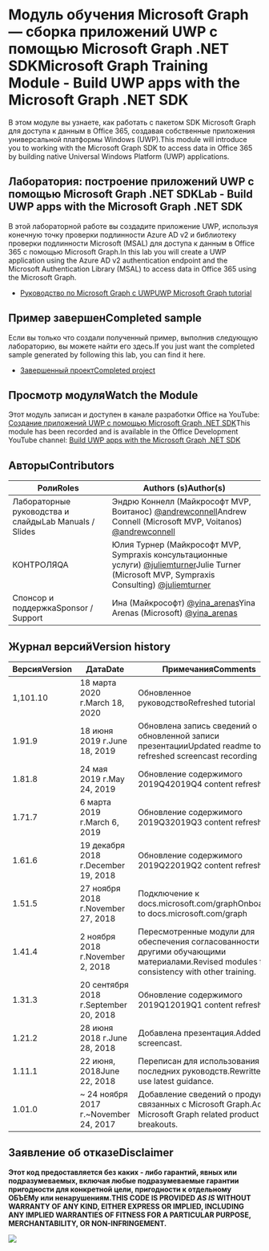 # <a name="microsoft-graph-training-module---build-uwp-apps-with-the-microsoft-graph-net-sdk"></a><span data-ttu-id="f8290-101">Модуль обучения Microsoft Graph — сборка приложений UWP с помощью Microsoft Graph .NET SDK</span><span class="sxs-lookup"><span data-stu-id="f8290-101">Microsoft Graph Training Module - Build UWP apps with the Microsoft Graph .NET SDK</span></span>

<span data-ttu-id="f8290-102">В этом модуле вы узнаете, как работать с пакетом SDK Microsoft Graph для доступа к данным в Office 365, создавая собственные приложения универсальной платформы Windows (UWP).</span><span class="sxs-lookup"><span data-stu-id="f8290-102">This module will introduce you to working with the Microsoft Graph SDK to access data in Office 365 by building native Universal Windows Platform (UWP) applications.</span></span>

## <a name="lab---build-uwp-apps-with-the-microsoft-graph-net-sdk"></a><span data-ttu-id="f8290-103">Лаборатория: построение приложений UWP с помощью Microsoft Graph .NET SDK</span><span class="sxs-lookup"><span data-stu-id="f8290-103">Lab - Build UWP apps with the Microsoft Graph .NET SDK</span></span>

<span data-ttu-id="f8290-104">В этой лабораторной работе вы создадите приложение UWP, используя конечную точку проверки подлинности Azure AD v2 и библиотеку проверки подлинности Microsoft (MSAL) для доступа к данным в Office 365 с помощью Microsoft Graph.</span><span class="sxs-lookup"><span data-stu-id="f8290-104">In this lab you will create a UWP application using the Azure AD v2 authentication endpoint and the Microsoft Authentication Library (MSAL) to access data in Office 365 using the Microsoft Graph.</span></span>

- [<span data-ttu-id="f8290-105">Руководство по Microsoft Graph с UWP</span><span class="sxs-lookup"><span data-stu-id="f8290-105">UWP Microsoft Graph tutorial</span></span>](https://docs.microsoft.com/graph/tutorials/uwp)

## <a name="completed-sample"></a><span data-ttu-id="f8290-106">Пример завершен</span><span class="sxs-lookup"><span data-stu-id="f8290-106">Completed sample</span></span>

<span data-ttu-id="f8290-107">Если вы только что создали полученный пример, выполнив следующую лабораторию, вы можете найти его здесь.</span><span class="sxs-lookup"><span data-stu-id="f8290-107">If you just want the completed sample generated by following this lab, you can find it here.</span></span>

- [<span data-ttu-id="f8290-108">Завершенный проект</span><span class="sxs-lookup"><span data-stu-id="f8290-108">Completed project</span></span>](demo)

## <a name="watch-the-module"></a><span data-ttu-id="f8290-109">Просмотр модуля</span><span class="sxs-lookup"><span data-stu-id="f8290-109">Watch the Module</span></span>

<span data-ttu-id="f8290-110">Этот модуль записан и доступен в канале разработки Office на YouTube: [Создание приложений UWP с помощью Microsoft Graph .NET SDK](https://youtu.be/oBYCBxkWMRA)</span><span class="sxs-lookup"><span data-stu-id="f8290-110">This module has been recorded and is available in the Office Development YouTube channel: [Build UWP apps with the Microsoft Graph .NET SDK](https://youtu.be/oBYCBxkWMRA)</span></span>

## <a name="contributors"></a><span data-ttu-id="f8290-111">Авторы</span><span class="sxs-lookup"><span data-stu-id="f8290-111">Contributors</span></span>

|        <span data-ttu-id="f8290-112">Роли</span><span class="sxs-lookup"><span data-stu-id="f8290-112">Roles</span></span>         |                                           <span data-ttu-id="f8290-113">Authors (s)</span><span class="sxs-lookup"><span data-stu-id="f8290-113">Author(s)</span></span>                                           |
| -------------------- | --------------------------------------------------------------------------------------------- |
| <span data-ttu-id="f8290-114">Лабораторные руководства и слайды</span><span class="sxs-lookup"><span data-stu-id="f8290-114">Lab Manuals / Slides</span></span> | <span data-ttu-id="f8290-115">Эндрю Коннелл (Майкрософт MVP, Воитанос) [@andrewconnell](//github.com/andrewconnell)</span><span class="sxs-lookup"><span data-stu-id="f8290-115">Andrew Connell (Microsoft MVP, Voitanos) [@andrewconnell](//github.com/andrewconnell)</span></span>         |
| <span data-ttu-id="f8290-116">КОНТРОЛЯ</span><span class="sxs-lookup"><span data-stu-id="f8290-116">QA</span></span>                   | <span data-ttu-id="f8290-117">Юлия Турнер (Майкрософт MVP, Sympraxis консультационные услуги) [@juliemturner](//github.com/juliemturner)</span><span class="sxs-lookup"><span data-stu-id="f8290-117">Julie Turner (Microsoft MVP, Sympraxis Consulting) [@juliemturner](//github.com/juliemturner)</span></span> |
| <span data-ttu-id="f8290-118">Спонсор и поддержка</span><span class="sxs-lookup"><span data-stu-id="f8290-118">Sponsor / Support</span></span>    | <span data-ttu-id="f8290-119">Ина (Майкрософт) [@yina_arenas](//github.com//github.com/yina_arenas)</span><span class="sxs-lookup"><span data-stu-id="f8290-119">Yina Arenas (Microsoft) [@yina_arenas](//github.com//github.com/yina_arenas)</span></span>                  |

## <a name="version-history"></a><span data-ttu-id="f8290-120">Журнал версий</span><span class="sxs-lookup"><span data-stu-id="f8290-120">Version history</span></span>

| <span data-ttu-id="f8290-121">Версия</span><span class="sxs-lookup"><span data-stu-id="f8290-121">Version</span></span> |        <span data-ttu-id="f8290-122">Дата</span><span class="sxs-lookup"><span data-stu-id="f8290-122">Date</span></span>        |                       <span data-ttu-id="f8290-123">Примечания</span><span class="sxs-lookup"><span data-stu-id="f8290-123">Comments</span></span>                       |
| ------- | ------------------ | ---------------------------------------------------- |
| <span data-ttu-id="f8290-124">1,10</span><span class="sxs-lookup"><span data-stu-id="f8290-124">1.10</span></span>    | <span data-ttu-id="f8290-125">18 марта 2020 г.</span><span class="sxs-lookup"><span data-stu-id="f8290-125">March 18, 2020</span></span>     | <span data-ttu-id="f8290-126">Обновленное руководство</span><span class="sxs-lookup"><span data-stu-id="f8290-126">Refreshed tutorial</span></span>                                   |
| <span data-ttu-id="f8290-127">1.9</span><span class="sxs-lookup"><span data-stu-id="f8290-127">1.9</span></span>     | <span data-ttu-id="f8290-128">18 июня 2019 г.</span><span class="sxs-lookup"><span data-stu-id="f8290-128">June 18, 2019</span></span>      | <span data-ttu-id="f8290-129">Обновлена запись сведений о обновленной записи презентации</span><span class="sxs-lookup"><span data-stu-id="f8290-129">Updated readme to refreshed screencast recording</span></span>     |
| <span data-ttu-id="f8290-130">1.8</span><span class="sxs-lookup"><span data-stu-id="f8290-130">1.8</span></span>     | <span data-ttu-id="f8290-131">24 мая 2019 г.</span><span class="sxs-lookup"><span data-stu-id="f8290-131">May 24, 2019</span></span>       | <span data-ttu-id="f8290-132">Обновление содержимого 2019Q4</span><span class="sxs-lookup"><span data-stu-id="f8290-132">2019Q4 content refresh</span></span>                               |
| <span data-ttu-id="f8290-133">1.7</span><span class="sxs-lookup"><span data-stu-id="f8290-133">1.7</span></span>     | <span data-ttu-id="f8290-134">6 марта 2019 г.</span><span class="sxs-lookup"><span data-stu-id="f8290-134">March 6, 2019</span></span>      | <span data-ttu-id="f8290-135">Обновление содержимого 2019Q3</span><span class="sxs-lookup"><span data-stu-id="f8290-135">2019Q3 content refresh</span></span>                               |
| <span data-ttu-id="f8290-136">1.6</span><span class="sxs-lookup"><span data-stu-id="f8290-136">1.6</span></span>     | <span data-ttu-id="f8290-137">19 декабря 2018 г.</span><span class="sxs-lookup"><span data-stu-id="f8290-137">December 19, 2018</span></span>  | <span data-ttu-id="f8290-138">Обновление содержимого 2019Q2</span><span class="sxs-lookup"><span data-stu-id="f8290-138">2019Q2 content refresh</span></span>                               |
| <span data-ttu-id="f8290-139">1.5</span><span class="sxs-lookup"><span data-stu-id="f8290-139">1.5</span></span>     | <span data-ttu-id="f8290-140">27 ноября 2018 г.</span><span class="sxs-lookup"><span data-stu-id="f8290-140">November 27, 2018</span></span>  | <span data-ttu-id="f8290-141">Подключение к docs.microsoft.com/graph</span><span class="sxs-lookup"><span data-stu-id="f8290-141">Onboarded to docs.microsoft.com/graph</span></span>                |
| <span data-ttu-id="f8290-142">1.4</span><span class="sxs-lookup"><span data-stu-id="f8290-142">1.4</span></span>     | <span data-ttu-id="f8290-143">2 ноября 2018 г.</span><span class="sxs-lookup"><span data-stu-id="f8290-143">November 2, 2018</span></span>   | <span data-ttu-id="f8290-144">Пересмотренные модули для обеспечения согласованности с другими обучающими материалами.</span><span class="sxs-lookup"><span data-stu-id="f8290-144">Revised modules for consistency with other training.</span></span> |
| <span data-ttu-id="f8290-145">1.3</span><span class="sxs-lookup"><span data-stu-id="f8290-145">1.3</span></span>     | <span data-ttu-id="f8290-146">20 сентября 2018 г.</span><span class="sxs-lookup"><span data-stu-id="f8290-146">September 20, 2018</span></span> | <span data-ttu-id="f8290-147">Обновление содержимого 2019Q1</span><span class="sxs-lookup"><span data-stu-id="f8290-147">2019Q1 content refresh</span></span>                               |
| <span data-ttu-id="f8290-148">1.2</span><span class="sxs-lookup"><span data-stu-id="f8290-148">1.2</span></span>     | <span data-ttu-id="f8290-149">28 июня 2018 г.</span><span class="sxs-lookup"><span data-stu-id="f8290-149">June 28, 2018</span></span>      | <span data-ttu-id="f8290-150">Добавлена презентация.</span><span class="sxs-lookup"><span data-stu-id="f8290-150">Added screencast.</span></span>                                    |
| <span data-ttu-id="f8290-151">1.1</span><span class="sxs-lookup"><span data-stu-id="f8290-151">1.1</span></span>     | <span data-ttu-id="f8290-152">22 июня, 2018</span><span class="sxs-lookup"><span data-stu-id="f8290-152">June 22, 2018</span></span>      | <span data-ttu-id="f8290-153">Переписан для использования последних руководств.</span><span class="sxs-lookup"><span data-stu-id="f8290-153">Rewritten to use latest guidance.</span></span>                    |
| <span data-ttu-id="f8290-154">1.0</span><span class="sxs-lookup"><span data-stu-id="f8290-154">1.0</span></span>     | <span data-ttu-id="f8290-155">~ 24 ноября 2017 г.</span><span class="sxs-lookup"><span data-stu-id="f8290-155">~November 24, 2017</span></span> | <span data-ttu-id="f8290-156">Добавление сведений о продуктах, связанных с Microsoft Graph.</span><span class="sxs-lookup"><span data-stu-id="f8290-156">Add Microsoft Graph related product breakouts.</span></span>       |

## <a name="disclaimer"></a><span data-ttu-id="f8290-157">Заявление об отказе</span><span class="sxs-lookup"><span data-stu-id="f8290-157">Disclaimer</span></span>

<span data-ttu-id="f8290-158">**Этот код предоставляется без каких _-_ либо гарантий, явных или подразумеваемых, включая любые подразумеваемые гарантии пригодности для конкретной цели, пригодности к отдельному ОБЪЕМу или ненарушениям.**</span><span class="sxs-lookup"><span data-stu-id="f8290-158">**THIS CODE IS PROVIDED _AS IS_ WITHOUT WARRANTY OF ANY KIND, EITHER EXPRESS OR IMPLIED, INCLUDING ANY IMPLIED WARRANTIES OF FITNESS FOR A PARTICULAR PURPOSE, MERCHANTABILITY, OR NON-INFRINGEMENT.**</span></span>

<!-- markdownlint-disable MD033 -->
<img src="https://telemetry.sharepointpnp.com/msgraph-training-uwp" />
